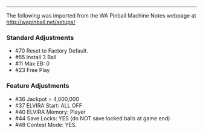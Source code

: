 ***
The following was imported from the WA Pinball Machine Notes webpage at http://wapinball.net/setups/
### Standard Adjustments
-   #70 Reset to Factory Default.
-   #55 Install 3 Ball
-   #11 Max EB: 0
-   #23 Free Play
### Feature Adjustments
-   #36 Jackpot = 4,000,000
-   #37 ELVIRA Start: ALL OFF
-   #40 ELVIRA Memory: Player
-   #44 Save Locks: YES (do NOT save locked balls at game end)
-   #48 Contest Mode: YES.